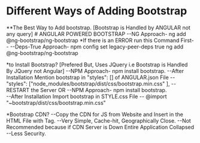# Different Ways of Adding Bootstrap
  **The Best Way to Add bootstrap. [Bootstrap is Handled by ANGULAR not any query]
    # ANGULAR POWERED BOOTSTRAP
  --NG Approach- 
          ng add @ng-bootstrap/ng-bootstrap
    *If there is an ERROR run this Command First--
  --Deps-True Approach-
          npm config set legacy-peer-deps true
          ng add @ng-bootstrap/ng-bootstrap 


  *to Install Bootstrap? [Prefered But, Uses JQuery i.e Bootstrap is Handled By JQuery not Angular]
  --NPM Approach- 
              npm install bootstrap.
  --After Installation Mention bootstrap in "styles": [] of ANGULAR.json File -- 
                 "styles": ["node_modules/bootstrap/dist/css/bootstrap.min.css" ],
  --RESTART the Server
                                             OR
  --NPM Approach- 
              npm install bootstrap.                                            
  --After Installation Import bootstrap in STYLE.css File -- 
              @import "~bootstrap/dist/css/bootstrap.min.css"


  *Bootstrap CDN?
  --Copy the CDN for JS from Website and Insert in the HTML File with <link> Tag.
  --Very Simple, Cache-hit, Geographically Close.
  --Not Recommended because if CDN Server is Down Entire Application Collapsed
  --Less Security.